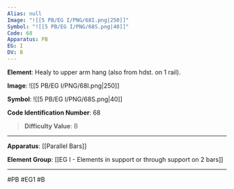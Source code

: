 ```yaml
---
Alias: null
Image: "![[5 PB/EG I/PNG/68I.png|250]]"
Symbol: "![[5 PB/EG I/PNG/68S.png|40]]"
Code: 68
Apparatus: PB
EG: I
DV: B
---
```

**Element**: Healy to upper arm hang (also from hdst. on 1 rail).

**Image**:
![[5 PB/EG I/PNG/68I.png|250]]

**Symbol**:
![[5 PB/EG I/PNG/68S.png|40]]

**Code Identification Number**: 68

>**Difficulty Value**: B

___
**Apparatus**: [[Parallel Bars]]

**Element Group**: [[EG I - Elements in support or through support on 2 bars]]
___
#PB #EG1 #B
